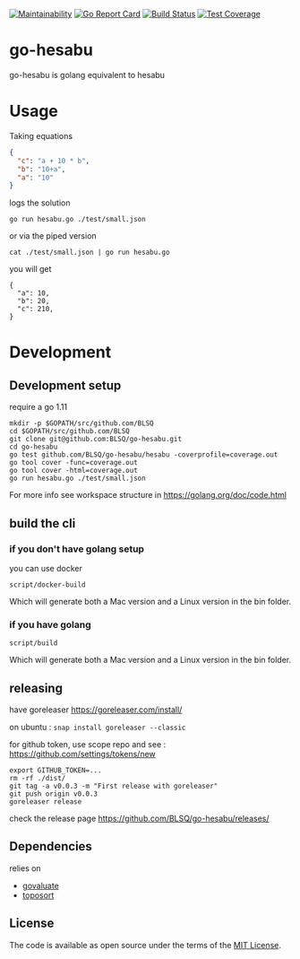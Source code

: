 [![Maintainability](https://api.codeclimate.com/v1/badges/521737120ca70381247d/maintainability)](https://codeclimate.com/github/BLSQ/go-hesabu/maintainability)
[![Go Report Card](https://goreportcard.com/badge/github.com/BLSQ/go-hesabu)](https://goreportcard.com/report/github.com/BLSQ/go-hesabu)
[![Build Status](https://travis-ci.org/BLSQ/go-hesabu.svg?branch=master)](https://travis-ci.org/BLSQ/go-hesabu)
[![Test Coverage](https://api.codeclimate.com/v1/badges/521737120ca70381247d/test_coverage)](https://codeclimate.com/github/BLSQ/go-hesabu/test_coverage)

# go-hesabu
go-hesabu is golang equivalent to hesabu


# Usage
Taking equations

```json
{
  "c": "a + 10 * b",
  "b": "10+a",
  "a": "10"
}

```

logs the solution

```
go run hesabu.go ./test/small.json
```

or via the piped version

```
cat ./test/small.json | go run hesabu.go
```

you will get

```
{
  "a": 10,
  "b": 20,
  "c": 210,
}

```
# Development

## Development setup

require a go 1.11

```
mkdir -p $GOPATH/src/github.com/BLSQ
cd $GOPATH/src/github.com/BLSQ
git clone git@github.com:BLSQ/go-hesabu.git
cd go-hesabu
go test github.com/BLSQ/go-hesabu/hesabu -coverprofile=coverage.out
go tool cover -func=coverage.out
go tool cover -html=coverage.out
go run hesabu.go ./test/small.json
```

For more info see workspace structure in https://golang.org/doc/code.html

## build the cli

### if you don't have golang setup

you can use docker

```
script/docker-build
```

Which will generate both a Mac version and a Linux version in the bin folder.

### if you have golang

```
script/build
```

Which will generate both a Mac version and a Linux version in the bin folder.

## releasing

have goreleaser https://goreleaser.com/install/

on ubuntu : `snap install goreleaser --classic`

for github token, use scope repo and see : https://github.com/settings/tokens/new

```
export GITHUB_TOKEN=...
rm -rf ./dist/
git tag -a v0.0.3 -m "First release with goreleaser"
git push origin v0.0.3
goreleaser release
```

check the release page https://github.com/BLSQ/go-hesabu/releases/


## Dependencies

relies on
 - [govaluate](https://github.com/Knetic/govaluate)
 - [toposort](https://github.com/otaviokr/topological-sort)

## License

The code is available as open source under the terms of the [MIT License](https://opensource.org/licenses/MIT).
